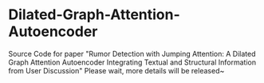 # Dilated-Graph-Attention-Autoencoder
Source Code for paper "Rumor Detection with Jumping Attention: A Dilated Graph Attention Autoencoder Integrating Textual and Structural Information from User Discussion"
Please wait, more details will be released~
